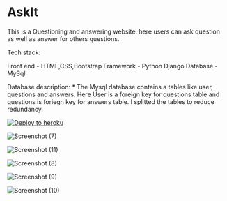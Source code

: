 # AskIt

This is a Questioning and answering website. here users can ask question as well as answer for others questions.

Tech stack:

Front end - HTML,CSS,Bootstrap
Framework - Python Django
Database - MySql

Database description:
    * The Mysql database contains a tables like user, questions and answers. Here User is a foreign key for questions table and questions is foriegn key for answers table.
I splitted the tables to reduce redundancy.


[![Deploy to heroku](https://www.herokucdn.com/deploy/button.svg)](https://heroku.com/deploy?template=https://github.com/sanjay0001/AskIt/edit/main/README.md)


![Screenshot (7)](https://user-images.githubusercontent.com/75019244/170423582-eb3d093e-f581-4530-9876-09e981b0a6a8.png)


![Screenshot (11)](https://user-images.githubusercontent.com/75019244/170423639-a81912dd-65f1-4201-97a4-9a5c11ef1073.png)

![Screenshot (8)](https://user-images.githubusercontent.com/75019244/170423676-8e7f7cd7-4a1e-4b1f-8eb0-6b2653c90172.png)

![Screenshot (9)](https://user-images.githubusercontent.com/75019244/170423687-7019b52b-f0ce-4206-a858-3be641853544.png)

![Screenshot (10)](https://user-images.githubusercontent.com/75019244/170423696-abed611b-bd77-4f79-9960-49501fa38c41.png)
